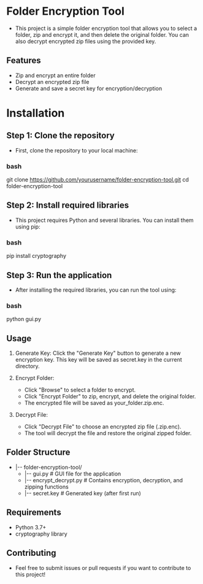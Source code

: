 # Folder Encryption Tool

- This project is a simple folder encryption tool that allows you to select a folder, zip and encrypt it, and then delete the original folder. You can also decrypt encrypted zip files using the provided key.

## Features

- Zip and encrypt an entire folder
- Decrypt an encrypted zip file
- Generate and save a secret key for encryption/decryption

# Installation

## Step 1: Clone the repository

- First, clone the repository to your local machine:

### bash
git clone https://github.com/yourusername/folder-encryption-tool.git
cd folder-encryption-tool

## Step 2: Install required libraries

- This project requires Python and several libraries. You can install them using pip:

### bash 
pip install cryptography

## Step 3: Run the application

- After installing the required libraries, you can run the tool using:

### bash
python gui.py

## Usage

1) Generate Key: Click the "Generate Key" button to generate a new encryption key. This key will be saved as secret.key in the current directory.

2) Encrypt Folder:

    - Click "Browse" to select a folder to encrypt.
    - Click "Encrypt Folder" to zip, encrypt, and delete the original folder.
    - The encrypted file will be saved as your_folder.zip.enc.
3) Decrypt File:

    - Click "Decrypt File" to choose an encrypted zip file (.zip.enc).
    - The tool will decrypt the file and restore the original zipped folder.

## Folder Structure

- |-- folder-encryption-tool/
   - |-- gui.py          # GUI file for the application
   - |-- encrypt_decrypt.py  # Contains encryption, decryption, and zipping functions
   - |-- secret.key      # Generated key (after first run)

## Requirements

- Python 3.7+
- cryptography library

## Contributing
- Feel free to submit issues or pull requests if you want to contribute to this project!




